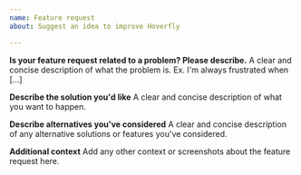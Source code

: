 ```yaml
---
name: Feature request
about: Suggest an idea to improve Hoverfly

---
```


<!--
Welcome to the Hoverfly issue tracker! Before creating an issue, please note:

1. This tracker should only be used to report bugs and request features / enhancements to Hoverfly
    - For questions and general support, use https://gitter.im/SpectoLabs/hoverfly
2. Use the search function before creating a new issue. Duplicates will be closed and directed to
   the original discussion.
3. When making a bug report, make sure you provide all required information. The easier it is for
   maintainers to reproduce, the faster it'll be fixed.
-->

**Is your feature request related to a problem? Please describe.**
A clear and concise description of what the problem is. Ex. I'm always frustrated when [...]

**Describe the solution you'd like**
A clear and concise description of what you want to happen.

**Describe alternatives you've considered**
A clear and concise description of any alternative solutions or features you've considered.

**Additional context**
Add any other context or screenshots about the feature request here.
